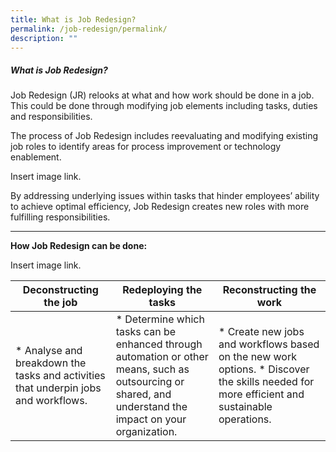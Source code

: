 ```yaml
---
title: What is Job Redesign?
permalink: /job-redesign/permalink/
description: ""
---
```

##### What is Job Redesign?

Job Redesign (JR) relooks at what and how work should be done in a job. This could be done through modifying job elements including tasks, duties and responsibilities.

The process of Job Redesign includes reevaluating and modifying existing job roles to identify areas for process improvement or technology enablement.

Insert image link.

By addressing underlying issues within tasks that hinder employees’ ability to achieve optimal efficiency, Job Redesign creates new roles with more fulfilling responsibilities.

-----

**How Job Redesign can be done:**

Insert image link.


| Deconstructing the job | Redeploying the tasks |  Reconstructing the work |
| -------- | -------- | -------- |
|* Analyse and breakdown the tasks and activities that underpin jobs and workflows.     | *   Determine which tasks can be enhanced through automation or other means, such as outsourcing or shared, and understand the impact on your organization.     | *   Create new jobs and workflows based on the new work options. * Discover the skills needed for more efficient and sustainable operations. |